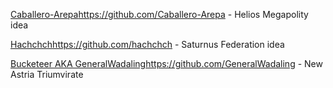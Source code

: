 [Caballero-Arepa](https://github.com/Caballero-Arepa)https://github.com/Caballero-Arepa - Helios Megapolity idea

[Hachchch](https://github.com/hachchch)https://github.com/hachchch - Saturnus Federation idea

[Bucketeer AKA GeneralWadaling](https://github.com/GeneralWadaling)https://github.com/GeneralWadaling - New Astria Triumvirate
